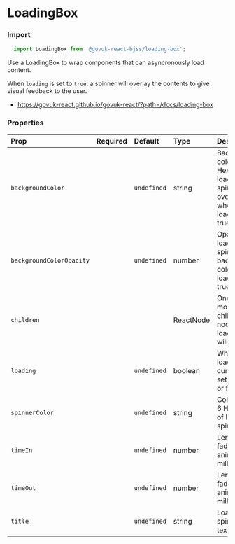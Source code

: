 LoadingBox
==========

### Import
```js
  import LoadingBox from '@govuk-react-bjss/loading-box';
```
<!-- STORY -->

Use a LoadingBox to wrap components that can asyncronously load content.

When `loading` is set to `true`, a spinner will overlay the contents to give visual feedback to the user.

- https://govuk-react.github.io/govuk-react/?path=/docs/loading-box

### Properties
Prop | Required | Default | Type | Description
:--- | :------- | :------ | :--- | :----------
 `backgroundColor` |  | ```undefined``` | string | Background color (3 or 6 Hex char) of loading spinner overlay when loading is true.
 `backgroundColorOpacity` |  | ```undefined``` | number | Opacity of loading spinner backgroud colour when loading is true
 `children` |  |  | ReactNode | One or more children nodes that loading box will overlay
 `loading` |  | ```undefined``` | boolean | Whether loading is currently set to true or false
 `spinnerColor` |  | ```undefined``` | string | Color (3 or 6 Hex char) of loading spinner
 `timeIn` |  | ```undefined``` | number | Length of fade-in animation in milliseconds
 `timeOut` |  | ```undefined``` | number | Length of fade-out animation in milliseconds
 `title` |  | ```undefined``` | string | Loading spinner title text


